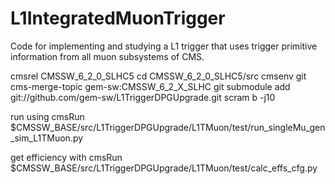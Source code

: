 L1IntegratedMuonTrigger
=======================

Code for implementing and studying a L1 trigger that uses trigger primitive information from all muon subsystems of CMS.

cmsrel CMSSW_6_2_0_SLHC5
cd CMSSW_6_2_0_SLHC5/src
cmsenv
git cms-merge-topic gem-sw:CMSSW_6_2_X_SLHC
git submodule add git://github.com/gem-sw/L1TriggerDPGUpgrade.git
scram b -j10

run using
cmsRun $CMSSW_BASE/src/L1TriggerDPGUpgrade/L1TMuon/test/run_singleMu_gen_sim_L1TMuon.py

get efficiency with
cmsRun $CMSSW_BASE/src/L1TriggerDPGUpgrade/L1TMuon/test/calc_effs_cfg.py
